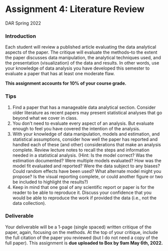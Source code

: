 Assignment 4: Literature Review
================
DAR
Spring 2022

### Introduction

Each student will review a published article evaluating the data
analytical aspects of the paper. The critique will evaluate the
methods–to the extent the paper discusses data manipulation, the
analytical techniques used, and the presentation (visualization) of the
data and results. In other words, use your knowledge of data analysis
you have developed this semester to evaluate a paper that has at least
one moderate flaw.

**This assignment accounts for 10% of your course grade.**

### Tips

1.  Find a paper that has a manageable data analytical section. Consider
    older literature as recent papers may present statistical analyses
    that go beyond what we cover in class.
2.  You don’t need to evaluate every aspect of an analysis. But evaluate
    enough to feel you have covered the intention of the analysis.
3.  With your knowledge of data manipulation, models and estimation, and
    statistical assumptions, consider how well the paper has reported
    and handled each of these (and other) considerations that make an
    analysis complete. Review lecture notes to recall the steps and
    information needed in a statistical analysis. (Hint: Is the model
    correct? Was the estimation documented? Were multiple models
    evaluated? How was the model fit evaluated and reported? Were the
    data subject to any biases? Could random effects have been used?
    What alternate model might you propose? Is the visual reporting
    complete, or could another figure or two be included to highlight
    the results?)
4.  Keep in mind that one goal of any scientific report or paper is for
    the reader to be able to reproduce it. Discuss your confidence that
    you would be able to reproduce the work if provided the data (i.e.,
    not the data collection).

### Deliverable

Your deliverable will be a 1-page (single spaced) written critique of
the paper, again, focusing on the methods. At the top of your critique,
include the full citation of the paper you reviewed (but I do not need a
copy of the full paper). This assignment is **due uploaded to Box by 9am
May 6th, 2022.**
